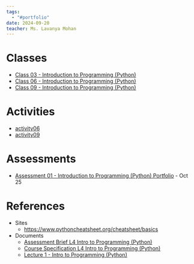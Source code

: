 ```yaml
---
tags:
  - "#portfolio"
date: 2024-09-20
teacher: Ms. Lavanya Mohan
---
```

# Classes
- [Class 03 - Introduction to Programming (Python)](Class%2003%20-%20Introduction%20to%20Programming%20(Python).md)
- [Class 06 - Introduction to Programming (Python)](Class%2006%20-%20Introduction%20to%20Programming%20(Python).md)
- [Class 09 - Introduction to Programming (Python)](Class%2009%20-%20Introduction%20to%20Programming%20(Python).md)
# Activities
- [activity06](Assessments/Assessment%2001%20-%20Introduction%20to%20Programming%20(Python)/activity06.py)
- [activity09](Assessments/Assessment%2001%20-%20Introduction%20to%20Programming%20(Python)/activity09.py)
# Assessments
- [Assessment 01 - Introduction to Programming (Python) Portfolio](Assessments/Assessment%2001%20-%20Introduction%20to%20Programming%20(Python)%20Portfolio.md) - Oct 25
# References
- Sites
	- https://www.pythoncheatsheet.org/cheatsheet/basics
- Documents
	- [Assessment Brief L4 Intro to Programming (Python)](Documents/Assessment%20Brief%20L4%20Intro%20to%20Programming%20(Python).docx)
	- [Course Specification L4 Intro to Programming (Python)](Documents/Course%20Specification%20L4%20Intro%20to%20Programming%20(Python).pdf)
	- [Lecture 1 - Intro to Programming (Python)](Documents/Lecture%201%20-%20Intro%20to%20Programming%20(Python).pptx)